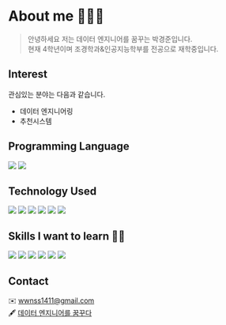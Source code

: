 # About me 👨🏻‍💻

>안녕하세요 저는 데이터 엔지니어를 꿈꾸는 박경준입니다.  
>현재 4학년이며 조경학과&인공지능학부를 전공으로 재학중입니다.

  
## Interest

관심있는 분야는 다음과 같습니다.
- 데이터 엔지니어링
- 추천시스템  
  
  
## Programming Language 
<img src="https://img.shields.io/badge/Python-3776AB?style=for-the-badge&logo=Python&logoColor=white"> <img src="https://img.shields.io/badge/C/C++-A8B9CC?style=for-the-badge&logo=C&logoColor=white"> 

  
## Technology Used
<img src="https://img.shields.io/badge/FastAPI-009688?style=for-the-badge&logo=FastAPI&logoColor=white"> <img src="https://img.shields.io/badge/Numpy-013243?style=for-the-badge&logo=Numpy&logoColor=white"> <img src="https://img.shields.io/badge/Pandas-150458?style=for-the-badge&logo=Pandas&logoColor=white"> <img src="https://img.shields.io/badge/MySQL-4479A1?style=for-the-badge&logo=MySQL&logoColor=white"> <img src="https://img.shields.io/badge/AWS-FF9900?style=for-the-badge&logo=Amazon AWS&logoColor=white"> <img src="https://img.shields.io/badge/PyTorch-EE4C2C?style=for-the-badge&logo=PyTorch&logoColor=white">

## Skills I want to learn 🏃🏻
<img src="https://img.shields.io/badge/Airflow-017CEE?style=for-the-badge&logo=Apache Airflow&logoColor=white">  <img src="https://img.shields.io/badge/Hadoop-66CCFF?style=for-the-badge&logo=apachehadoop&logoColor=white">  <img src="https://img.shields.io/badge/Kubernetes-326CE5?style=for-the-badge&logo=kubernetes&logoColor=white"> <img src="https://img.shields.io/badge/Docker-2496ED?style=for-the-badge&logo=Docker&logoColor=white"> <img src="https://img.shields.io/badge/Kafka-231F20?style=for-the-badge&logo=apachekafka&logoColor=white"> <img src="https://img.shields.io/badge/Spark-E25A1C?style=for-the-badge&logo=apachespark&logoColor=white">   



## Contact
✉️ wwnss1411@gmail.com  
🖋️ [데이터 엔지니어를 꿈꾸다](https://wwns1411.tistory.com/)
